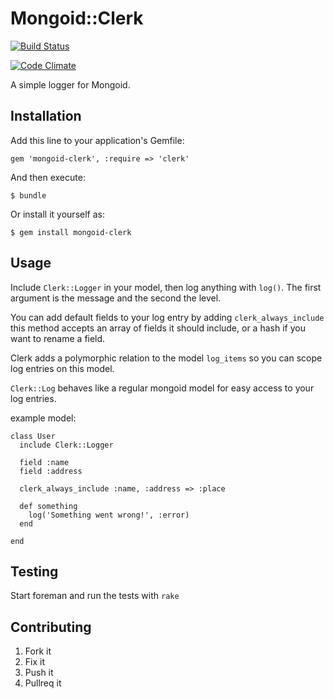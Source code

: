# Mongoid::Clerk

[![Build Status](https://secure.travis-ci.org/80beans/mongoid-clerk.png?branch=master)](http://travis-ci.org/80beans/mongoid-clerk)

[![Code Climate](https://codeclimate.com/badge.png)](https://codeclimate.com/github/80beans/mongoid-clerk)

A simple logger for Mongoid.

## Installation

Add this line to your application's Gemfile:

    gem 'mongoid-clerk', :require => 'clerk'

And then execute:

    $ bundle

Or install it yourself as:

    $ gem install mongoid-clerk

## Usage

Include `Clerk::Logger` in your model, then log anything with `log()`. The first argument is the message and the second the level.

You can add default fields to your log entry by adding `clerk_always_include` this method accepts an array of fields it should include, or a hash if you want to rename a field.

Clerk adds a polymorphic relation to the model `log_items` so you can scope log entries on this model.

`Clerk::Log` behaves like a regular mongoid model for easy access to your log entries.

example model:

    class User
      include Clerk::Logger

      field :name
      field :address

      clerk_always_include :name, :address => :place

      def something
        log('Something went wrong!', :error)
      end

    end

## Testing

Start foreman and run the tests with `rake` 

## Contributing

1. Fork it
2. Fix it
3. Push it
4. Pullreq it
